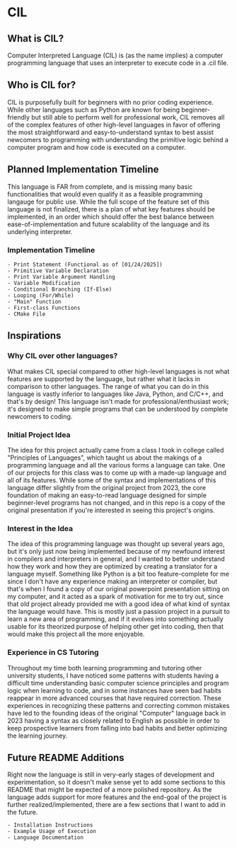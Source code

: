 # CIL
## What is CIL?

Computer Interpreted Language (CIL) is (as the name implies) a computer programming language that uses an interpreter to execute code in a .cil file.

## Who is CIL for?

CIL is purposefully built for beginners with no prior coding experience.  While other languages such as Python are known for being beginner-friendly but still able to perform well for professional work, CIL removes all of the complex features of other high-level languages in favor of offering the most straightforward and easy-to-understand syntax to best assist newcomers to programming with understanding the primitive logic behind a computer program and how code is executed on a computer.

## Planned Implementation Timeline

This language is FAR from complete, and is missing many basic functionalities that would even qualify it as a feasible programming langauge for public use.  While the full scope of the feature set of this language is not finalized, there is a plan of what key features should be implemented, in an order which should offer the best balance between ease-of-implementation and future scalability of the language and its underlying interpreter.

### Implementation Timeline

    - Print Statement (Functional as of [01/24/2025])
    - Primitive Variable Declaration
    - Print Variable Argument Handling
    - Variable Modification
    - Conditional Branching (If-Else)
    - Looping (For/While)
    - "Main" Function
    - First-class Functions
    - CMake File

## Inspirations

### Why CIL over other languages?

What makes CIL special compared to other high-level languages is not what features are supported by the language, but rather what it lacks in comparison to other languages.  The range of what you can do in this language is vastly inferior to languages like Java, Python, and C/C++, and that's by design!  This language isn't made for professional/enthusiast work; it's designed to make simple programs that can be understood by complete newcomers to coding.  

### Initial Project Idea

The idea for this project actually came from a class I took in college called "Principles of Languages", which taught us about the makings of a programming language and all the various forms a language can take.  One of our projects for this class was to come up with a made-up language and all of its features.  While some of the syntax and implementations of this language differ slightly from the original project from 2023, the core foundation of making an easy-to-read language designed for simple beginner-level programs has not changed, and in this repo is a copy of the original presentation if you're interested in seeing this project's origins.

### Interest in the Idea

The idea of this programming language was thought up several years ago, but it's only just now being implemented because of my newfound interest in compilers and interpreters in general, and I wanted to better understand how they work and how they are optimized by creating a translator for a language myself.  Something like Python is a bit too feature-complete for me since I don't have any experience making an interpreter or compiler, but that's when I found a copy of our original powerpoint presentation sitting on my computer, and it acted as a spark of motivation for me to try out, since that old project already provided me with a good idea of what kind of syntax the language would have.  This is mostly just a passion project in a pursuit to learn a new area of programming, and if it evolves into something actually usable for its theorized purpose of helping other get into coding, then that would make this project all the more enjoyable.

### Experience in CS Tutoring

Throughout my time both learning programming and tutoring other university students, I have noticed some patterns with students having a difficult time understanding basic computer science principles and program logic when learning to code, and in some instances have seen bad habits reappear in more advanced courses that have required correction.  These experiences in recognizing these patterns and correcting common mistakes have led to the founding ideas of the original "Computer" language back in 2023 having a syntax as closely related to English as possible in order to keep prospective learners from falling into bad habits and better optimizing the learning journey.

## Future README Additions

Right now the language is still in very-early stages of development and experimentation, so it doesn't make sense yet to add some sections to this README that might be expected of a more polished repository.  As the language adds support for more features and the end-goal of the project is further realized/implemented, there are a few sections that I want to add in the future.

    - Installation Instructions
    - Example Usage of Execution
    - Language Documentation
